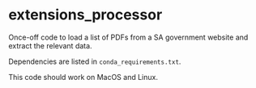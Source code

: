# extensions_processor

Once-off code to load a list of PDFs from a SA government website and extract the relevant data.

Dependencies are listed in `conda_requirements.txt`.

This code should work on MacOS and Linux.
